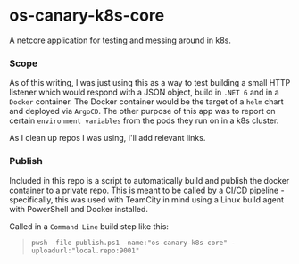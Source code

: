 # os-canary-k8s-core

A netcore application for testing and messing around in k8s.

### Scope
As of this writing, I was just using this as a way to test building a small HTTP listener which would respond with a JSON object, build in `.NET 6` and in a `Docker` container.  The Docker container would be the target of a `helm` chart and deployed via `ArgoCD`.  The other purpose of this app was to report on certain `environment variables` from the pods they run on in a k8s cluster.

As I clean up repos I was using, I'll add relevant links.

### Publish
Included in this repo is a script to automatically build and publish the docker container to a private repo.  This is meant to be called by a CI/CD pipeline - specifically, this was used with TeamCity in mind using a Linux build agent with PowerShell and Docker installed.

Called in a `Command Line` build step like this:
>`pwsh -file publish.ps1 -name:"os-canary-k8s-core" -uploadurl:"local.repo:9001"`